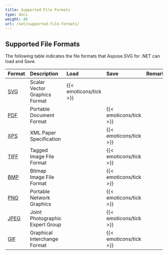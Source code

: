 ```yaml
---
title: Supported File Formats
type: docs
weight: 40
url: /net/supported-file-formats/
---
```


## **Supported File Formats**
The following table indicates the file formats that Aspose.SVG for .NET can load and Save.

|**Format**|**Description**|**Load**|**Save**|**Remarks**|
| :- | :- | :- | :- | :- |
|[SVG](https://wiki.fileformat.com/page-description-language/svg/)|Scalar Vector Graphics Format|{{< emoticons/tick >}}| | |
|[PDF](https://wiki.fileformat.com/view/pdf/)|Portable Document Format| |{{< emoticons/tick >}}| |
|[XPS](https://wiki.fileformat.com/page-description-language/xps/)|XML Paper Specification| |{{< emoticons/tick >}}| |
|[TIFF](https://wiki.fileformat.com/image/tiff/)|Tagged Image File Format| |{{< emoticons/tick >}}| |
|[BMP](https://wiki.fileformat.com/image/bmp/)|Bitmap Image File Format| |{{< emoticons/tick >}}| |
|[PNG](https://wiki.fileformat.com/image/png/)|Portable Network Graphics| |{{< emoticons/tick >}}| |
|[JPEG](https://wiki.fileformat.com/image/jpeg/)|Joint Photographic Expert Group| |{{< emoticons/tick >}}| |
|[GIF](https://wiki.fileformat.com/image/gif/)|Graphical Interchange Format| |{{< emoticons/tick >}}| |

